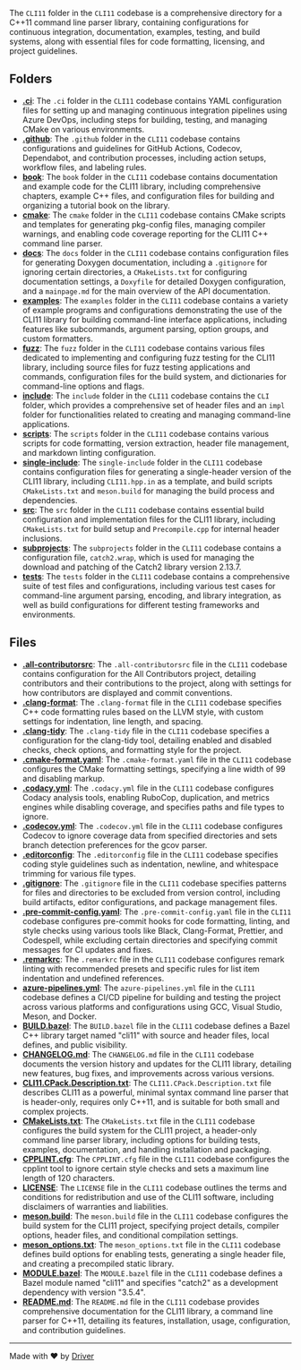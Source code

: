 <!--------------------------------------------------------------------------------->
<!-- IMPORTANT: This file is auto-generated by Driver (https://driver.ai). -------->
<!-- Manual edits may be overwritten on future commits. --------------------------->
<!--------------------------------------------------------------------------------->

The `CLI11` folder in the `CLI11` codebase is a comprehensive directory for a C++11 command line parser library, containing configurations for continuous integration, documentation, examples, testing, and build systems, along with essential files for code formatting, licensing, and project guidelines.

## Folders
- **[.ci](.ci/README.md)**: The `.ci` folder in the `CLI11` codebase contains YAML configuration files for setting up and managing continuous integration pipelines using Azure DevOps, including steps for building, testing, and managing CMake on various environments.
- **[.github](.github/README_.md)**: The `.github` folder in the `CLI11` codebase contains configurations and guidelines for GitHub Actions, Codecov, Dependabot, and contribution processes, including action setups, workflow files, and labeling rules.
- **[book](book/README.md)**: The `book` folder in the `CLI11` codebase contains documentation and example code for the CLI11 library, including comprehensive chapters, example C++ files, and configuration files for building and organizing a tutorial book on the library.
- **[cmake](cmake/README.md)**: The `cmake` folder in the `CLI11` codebase contains CMake scripts and templates for generating pkg-config files, managing compiler warnings, and enabling code coverage reporting for the CLI11 C++ command line parser.
- **[docs](docs/README.md)**: The `docs` folder in the `CLI11` codebase contains configuration files for generating Doxygen documentation, including a `.gitignore` for ignoring certain directories, a `CMakeLists.txt` for configuring documentation settings, a `Doxyfile` for detailed Doxygen configuration, and a `mainpage.md` for the main overview of the API documentation.
- **[examples](examples/README.md)**: The `examples` folder in the `CLI11` codebase contains a variety of example programs and configurations demonstrating the use of the CLI11 library for building command-line interface applications, including features like subcommands, argument parsing, option groups, and custom formatters.
- **[fuzz](fuzz/README.md)**: The `fuzz` folder in the `CLI11` codebase contains various files dedicated to implementing and configuring fuzz testing for the CLI11 library, including source files for fuzz testing applications and commands, configuration files for the build system, and dictionaries for command-line options and flags.
- **[include](include/README.md)**: The `include` folder in the `CLI11` codebase contains the `CLI` folder, which provides a comprehensive set of header files and an `impl` folder for functionalities related to creating and managing command-line applications.
- **[scripts](scripts/README.md)**: The `scripts` folder in the `CLI11` codebase contains various scripts for code formatting, version extraction, header file management, and markdown linting configuration.
- **[single-include](single-include/README.md)**: The `single-include` folder in the `CLI11` codebase contains configuration files for generating a single-header version of the CLI11 library, including `CLI11.hpp.in` as a template, and build scripts `CMakeLists.txt` and `meson.build` for managing the build process and dependencies.
- **[src](src/README.md)**: The `src` folder in the `CLI11` codebase contains essential build configuration and implementation files for the CLI11 library, including `CMakeLists.txt` for build setup and `Precompile.cpp` for internal header inclusions.
- **[subprojects](subprojects/README.md)**: The `subprojects` folder in the `CLI11` codebase contains a configuration file, `catch2.wrap`, which is used for managing the download and patching of the Catch2 library version 2.13.7.
- **[tests](tests/README.md)**: The `tests` folder in the `CLI11` codebase contains a comprehensive suite of test files and configurations, including various test cases for command-line argument parsing, encoding, and library integration, as well as build configurations for different testing frameworks and environments.

## Files
- **[.all-contributorsrc](.all-contributorsrc.md)**: The `.all-contributorsrc` file in the `CLI11` codebase contains configuration for the All Contributors project, detailing contributors and their contributions to the project, along with settings for how contributors are displayed and commit conventions.
- **[.clang-format](.clang-format.md)**: The `.clang-format` file in the `CLI11` codebase specifies C++ code formatting rules based on the LLVM style, with custom settings for indentation, line length, and spacing.
- **[.clang-tidy](.clang-tidy.md)**: The `.clang-tidy` file in the `CLI11` codebase specifies a configuration for the clang-tidy tool, detailing enabled and disabled checks, check options, and formatting style for the project.
- **[.cmake-format.yaml](.cmake-format.yaml.md)**: The `.cmake-format.yaml` file in the `CLI11` codebase configures the CMake formatting settings, specifying a line width of 99 and disabling markup.
- **[.codacy.yml](.codacy.yml.md)**: The `.codacy.yml` file in the `CLI11` codebase configures Codacy analysis tools, enabling RuboCop, duplication, and metrics engines while disabling coverage, and specifies paths and file types to ignore.
- **[.codecov.yml](.codecov.yml.md)**: The `.codecov.yml` file in the `CLI11` codebase configures Codecov to ignore coverage data from specified directories and sets branch detection preferences for the gcov parser.
- **[.editorconfig](.editorconfig.md)**: The `.editorconfig` file in the `CLI11` codebase specifies coding style guidelines such as indentation, newline, and whitespace trimming for various file types.
- **[.gitignore](.gitignore.md)**: The `.gitignore` file in the `CLI11` codebase specifies patterns for files and directories to be excluded from version control, including build artifacts, editor configurations, and package management files.
- **[.pre-commit-config.yaml](.pre-commit-config.yaml.md)**: The `.pre-commit-config.yaml` file in the `CLI11` codebase configures pre-commit hooks for code formatting, linting, and style checks using various tools like Black, Clang-Format, Prettier, and Codespell, while excluding certain directories and specifying commit messages for CI updates and fixes.
- **[.remarkrc](.remarkrc.md)**: The `.remarkrc` file in the `CLI11` codebase configures remark linting with recommended presets and specific rules for list item indentation and undefined references.
- **[azure-pipelines.yml](azure-pipelines.yml.md)**: The `azure-pipelines.yml` file in the `CLI11` codebase defines a CI/CD pipeline for building and testing the project across various platforms and configurations using GCC, Visual Studio, Meson, and Docker.
- **[BUILD.bazel](BUILD.bazel.md)**: The `BUILD.bazel` file in the `CLI11` codebase defines a Bazel C++ library target named "cli11" with source and header files, local defines, and public visibility.
- **[CHANGELOG.md](CHANGELOG.md.md)**: The `CHANGELOG.md` file in the `CLI11` codebase documents the version history and updates for the CLI11 library, detailing new features, bug fixes, and improvements across various versions.
- **[CLI11.CPack.Description.txt](CLI11.CPack.Description.txt.md)**: The `CLI11.CPack.Description.txt` file describes CLI11 as a powerful, minimal syntax command line parser that is header-only, requires only C++11, and is suitable for both small and complex projects.
- **[CMakeLists.txt](CMakeLists.txt.md)**: The `CMakeLists.txt` file in the `CLI11` codebase configures the build system for the CLI11 project, a header-only command line parser library, including options for building tests, examples, documentation, and handling installation and packaging.
- **[CPPLINT.cfg](CPPLINT.cfg.md)**: The `CPPLINT.cfg` file in the `CLI11` codebase configures the cpplint tool to ignore certain style checks and sets a maximum line length of 120 characters.
- **[LICENSE](LICENSE.md)**: The `LICENSE` file in the `CLI11` codebase outlines the terms and conditions for redistribution and use of the CLI11 software, including disclaimers of warranties and liabilities.
- **[meson.build](meson.build.md)**: The `meson.build` file in the `CLI11` codebase configures the build system for the CLI11 project, specifying project details, compiler options, header files, and conditional compilation settings.
- **[meson_options.txt](meson_options.txt.md)**: The `meson_options.txt` file in the `CLI11` codebase defines build options for enabling tests, generating a single header file, and creating a precompiled static library.
- **[MODULE.bazel](MODULE.bazel.md)**: The `MODULE.bazel` file in the `CLI11` codebase defines a Bazel module named "cli11" and specifies "catch2" as a development dependency with version "3.5.4".
- **[README.md](README.md.md)**: The `README.md` file in the `CLI11` codebase provides comprehensive documentation for the CLI11 library, a command line parser for C++11, detailing its features, installation, usage, configuration, and contribution guidelines.

---
Made with ❤️ by [Driver](https://www.driver.ai/)